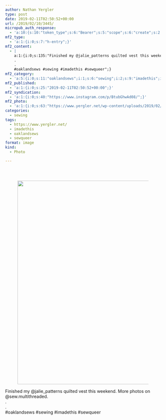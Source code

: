 ```yaml
---
author: Nathan Yergler
type: post
date: 2019-02-11T02:50:52+00:00
url: /2019/02/10/3445/
micropub_auth_response:
  - 'a:10:{s:10:"token_type";s:6:"Bearer";s:5:"scope";s:6:"create";s:2:"me";s:24:"https://www.yergler.net/";s:9:"issued_by";s:51:"https://www.yergler.net/wp-json/indieauth/1.0/token";s:9:"client_id";s:24:"https://ownyourgram.com/";s:11:"client_name";s:11:"OwnYourGram";s:11:"client_icon";s:35:"https://ownyourgram.com/favicon.ico";s:9:"issued_at";i:1548307572;s:4:"user";i:2;s:13:"last_accessed";i:1549865459;}'
mf2_type:
  - 'a:1:{i:0;s:7:"h-entry";}'
mf2_content:
  - |
    a:1:{i:0;s:135:"Finished my @jalie_patterns quilted vest this weekend. More photos on @sew.multithreaded.
    .
    .
    #oaklandsews #sewing #imadethis #sewqueer";}
mf2_category:
  - 'a:5:{i:0;s:11:"oaklandsews";i:1;s:6:"sewing";i:2;s:9:"imadethis";i:3;s:8:"sewqueer";i:4;s:24:"https://www.yergler.net/";}'
mf2_published:
  - 'a:1:{i:0;s:25:"2019-02-11T02:50:52+00:00";}'
mf2_syndication:
  - 'a:1:{i:0;s:40:"https://www.instagram.com/p/BtubGhwAd08/";}'
mf2_photo:
  - 'a:1:{i:0;s:63:"https://www.yergler.net/wp-content/uploads/2019/02/igwwtBgA.jpg";}'
categories:
  - sewing
tags:
  - https://www.yergler.net/
  - imadethis
  - oaklandsews
  - sewqueer
format: image
kind:
  - Photo

---
```

<section class="response"> <header> </header> 

<div data-carousel-extra='{"blog_id":1,"permalink":"https:\/\/www.yergler.net\/2019\/02\/10\/3445\/"}' id='gallery-9' class='gallery galleryid-3445 gallery-columns-1 gallery-size-large'>
  <figure class='gallery-item'> 
  
  <div class='gallery-icon landscape'>
    <a href='https://www.yergler.net/wp-content/uploads/2019/02/igwwtBgA.jpg'><img width="660" height="660" src="https://www.yergler.net/wp-content/uploads/2019/02/igwwtBgA-1024x1024.jpg" class="attachment-large size-large u-photo" alt="" loading="lazy" srcset="https://www.yergler.net/wp-content/uploads/2019/02/igwwtBgA-1024x1024.jpg 1024w, https://www.yergler.net/wp-content/uploads/2019/02/igwwtBgA-150x150.jpg 150w, https://www.yergler.net/wp-content/uploads/2019/02/igwwtBgA-300x300.jpg 300w, https://www.yergler.net/wp-content/uploads/2019/02/igwwtBgA-768x768.jpg 768w, https://www.yergler.net/wp-content/uploads/2019/02/igwwtBgA-800x800.jpg 800w, https://www.yergler.net/wp-content/uploads/2019/02/igwwtBgA-50x50.jpg 50w, https://www.yergler.net/wp-content/uploads/2019/02/igwwtBgA.jpg 1080w" sizes="(max-width: 660px) 100vw, 660px" data-attachment-id="3446" data-permalink="https://www.yergler.net/2019/02/10/3445/igwwtbga/" data-orig-file="https://www.yergler.net/wp-content/uploads/2019/02/igwwtBgA.jpg" data-orig-size="1080,1080" data-comments-opened="0" data-image-meta="{&quot;aperture&quot;:&quot;0&quot;,&quot;credit&quot;:&quot;&quot;,&quot;camera&quot;:&quot;&quot;,&quot;caption&quot;:&quot;&quot;,&quot;created_timestamp&quot;:&quot;0&quot;,&quot;copyright&quot;:&quot;&quot;,&quot;focal_length&quot;:&quot;0&quot;,&quot;iso&quot;:&quot;0&quot;,&quot;shutter_speed&quot;:&quot;0&quot;,&quot;title&quot;:&quot;&quot;,&quot;orientation&quot;:&quot;0&quot;}" data-image-title="igwwtBgA" data-image-description="" data-image-caption="" data-medium-file="https://www.yergler.net/wp-content/uploads/2019/02/igwwtBgA-300x300.jpg" data-large-file="https://www.yergler.net/wp-content/uploads/2019/02/igwwtBgA-1024x1024.jpg" /></a>
  </div></figure>
</div></section> 

Finished my @jalie_patterns quilted vest this weekend. More photos on @sew.multithreaded.  
.  
.  
#oaklandsews #sewing #imadethis #sewqueer